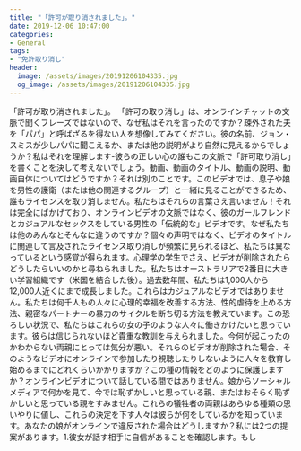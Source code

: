 ```yaml
---
title: "「許可が取り消されました」。"
date: 2019-12-06 10:47:00
categories:
- General
tags:
- "免許取り消し"
header:
  image: /assets/images/20191206104335.jpg
  og_image: /assets/images/20191206104335.jpg
---
```


「許可が取り消されました」。 「許可の取り消し」は、オンラインチャットの文脈で聞くフレーズではないので、なぜ私はそれを言ったのですか？疎外された夫を「パパ」と呼ばざるを得ない人を想像してみてください。彼の名前、ジョン・スミスが少しパパに聞こえるか、または他の説明がより自然に見えるからでしょうか？私はそれを理解します-彼らの正しい心の誰もこの文脈で「許可取り消し」を書くことを決して考えないでしょう。動画、動画のタイトル、動画の説明、動画自体についてはどうですか？それは別のことです。このビデオでは、息子や娘を男性の護衛（または他の関連するグループ）と一緒に見ることができるため、誰もライセンスを取り消しません。私たちはそれらの言葉さえ言いません！それは完全にばかげており、オンラインビデオの文脈ではなく、彼のガールフレンドとカジュアルなセックスをしている男性の「伝統的な」ビデオです。なぜ私たちは他のみんなとそんなに違うのですか？個々の声明ではなく、ビデオのタイトルに関連して言及されたライセンス取り消しが頻繁に見られるほど、私たちは異なっているという感覚が得られます。心理学の学生でさえ、ビデオが削除されたらどうしたらいいのかと尋ねられました。私たちはオーストラリアで2番目に大きい学習組織です（米国を結合した後）。過去数年間、私たちは1,000人から12,000人近くにまで成長しました。これらはカジュアルなビデオではありません。私たちは何千人もの人々に心理的幸福を改善する方法、性的虐待を止める方法、親密なパートナーの暴力のサイクルを断ち切る方法を教えています。この恐ろしい状況で、私たちはこれらの女の子のような人々に働きかけたいと思っています。彼らは信じられないほど貴重な教訓を与えられました。今何が起こったのかわからない両親にとっては気分が悪い。それらのビデオが削除された場合、そのようなビデオにオンラインで参加したり視聴したりしないように人々を教育し始めるまでにどれくらいかかりますか？この種の情報をどのように保護しますか？オンラインビデオについて話している間ではありません。娘からソーシャルメディアで何かを見て、今では恥ずかしいと思っている親、またはおそらく恥ずかしいと思っている親をすみません。これらの犠牲者の両親はあらゆる種類の思いやりに値し、これらの決定を下す人々は彼らが何をしているかを知っています。あなたの娘がオンラインで違反された場合はどうしますか？私には2つの提案があります。1.彼女が話す相手に自信があることを確認します。もし
